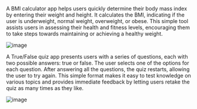 A BMI calculator app helps users quickly determine their body mass index by entering their weight and height. It calculates 
the BMI, indicating if the user is underweight, normal weight, overweight, or obese. This simple tool 
assists users in assessing their health and fitness levels, 
encouraging them to take steps towards maintaining or achieving a healthy weight.







![image](https://github.com/etsuamb/Small-flutter-projects/assets/150803173/5bd05b65-7312-4358-8d2b-82dff4ea28d0)   






A True/False quiz app presents users with a series of questions, each with two possible answers: true or false. The user selects 
one of the options for each question. After answering all the questions, the quiz restarts, allowing the user to try again. This simple 
format makes it easy to test knowledge 
on various topics and provides immediate feedback by letting users retake the quiz as many times as they like.










![image](https://github.com/etsuamb/Small-flutter-projects/assets/150803173/f6bd07e4-7a23-4d73-9eac-265cdbf7433c)




